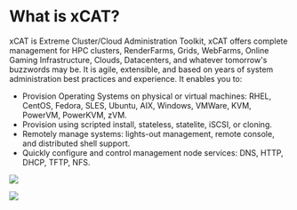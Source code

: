 # What is xCAT?

xCAT is Extreme Cluster/Cloud Administration Toolkit, xCAT offers complete management for HPC clusters, RenderFarms, Grids, WebFarms, Online Gaming Infrastructure, Clouds, Datacenters, and whatever tomorrow's buzzwords may be. It is agile, extensible, and based on years of system administration best practices and experience. It enables you to:

   * Provision Operating Systems on physical or virtual machines: RHEL, CentOS, Fedora, SLES, Ubuntu, AIX, Windows, VMWare, KVM, PowerVM, PowerKVM, zVM.
   * Provision using scripted install, stateless, statelite, iSCSI, or cloning.
   * Remotely manage systems: lights-out management, remote console, and distributed shell support.
   * Quickly configure and control management node services: DNS, HTTP, DHCP, TFTP, NFS.

[![](https://images.microbadger.com/badges/image/xcat/xcat-ubuntu-x86_64.svg)](http://microbadger.com/images/xcat/xcat-ubuntu-x86_64 "Get your own image badge on microbadger.com")

[![](https://images.microbadger.com/badges/version/xcat/xcat-ubuntu-x86_64.svg)](http://microbadger.com/images/xcat/xcat-ubuntu-x86_64 "Get your own version badge on microbadger.com")
